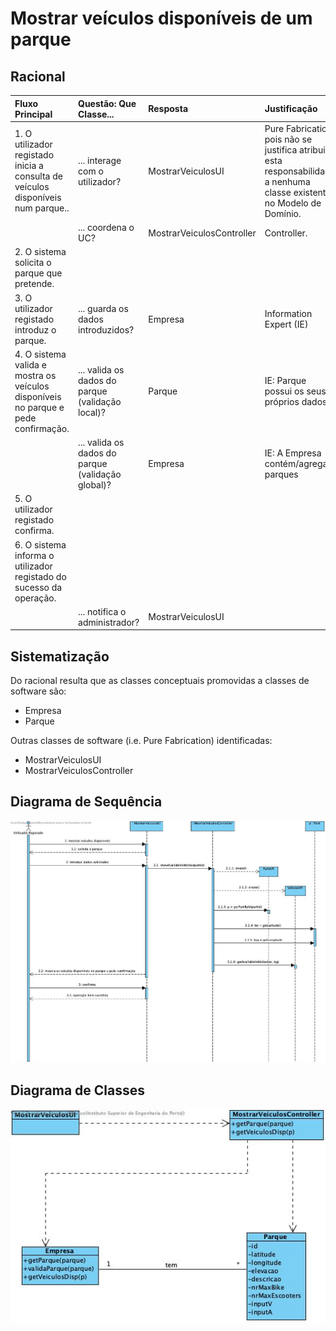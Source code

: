 # Mostrar veículos disponíveis de um parque

## Racional

| Fluxo Principal                                                                                        | Questão: Que Classe...                                      | Resposta                                       | Justificação                                                                                                         |
|:-------------------------------------------------------------------------------------------------------|:------------------------------------------------------------|:-----------------------------------------------|:---------------------------------------------------------------------------------------------------------------------|
| 1. O utilizador registado inicia a consulta de veículos disponíveis num parque.. | ... interage com o utilizador? | MostrarVeiculosUI                          | Pure Fabrication, pois não se justifica atribuir esta responsabilidade a nenhuma classe existente no Modelo de Domínio. |
|| ... coordena o UC?                                                                              | MostrarVeiculosController                                | Controller.                                    |                                                                                                                                                                                                            
| 2.	O sistema solicita o parque que pretende. |                  |                                                |                                                                                                                      |
| 3.	O utilizador registado introduz o parque.   | ... guarda os dados introduzidos?                    | Empresa                                     | Information Expert (IE)                                                                                              |
| 4.	 O sistema valida e mostra os veículos disponíveis no parque e pede confirmação.                                                             | ... valida os dados do parque (validação local)? | Parque                                     | IE: Parque possui os seus próprios dados                                                                                                                   |
|| ... valida os dados do parque (validação global)?                                           | Empresa                                               | IE: A Empresa contém/agrega parques |                                                                                                                      |
| 5. O utilizador registado confirma.                                                                     |                                                             |                                                |                                                                                                                      |
| 6.	O sistema informa o utilizador registado do sucesso da operação.                           | |                                  |                                                                   |
|| ... notifica o administrador?                                                                                   | MostrarVeiculosUI                                        |                                                |                                                                                                                      |

## Sistematização ##

 Do racional resulta que as classes conceptuais promovidas a classes de software são:

 * Empresa
 * Parque

Outras classes de software (i.e. Pure Fabrication) identificadas:  

 * MostrarVeiculosUI  
 * MostrarVeiculosController

##	Diagrama de Sequência

![SD_UC6.jpg](SD_UC6.jpg)

##	Diagrama de Classes

![CD_UC6.jpg](CD_UC6.jpg)

